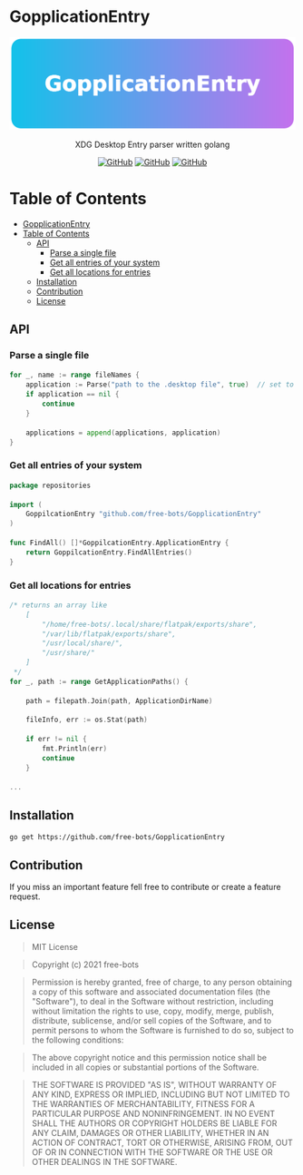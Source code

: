 # GopplicationEntry
![](./.README/header.png)

<p align="center">XDG Desktop Entry parser written golang</p>

<p align="center">
    <a href="https://github.com/free-bots/GopplicationEnty/releases" alt="GitHub release (latest by date)">
        <img alt="GitHub" src="https://img.shields.io/github/v/release/free-bots/GopplicationEnty?style=flat-square"></a>
    <a href="https://github.com/free-bots/GopplicationEnty/blob/master/LICENSE.md" alt="License">
        <img alt="GitHub" src="https://img.shields.io/github/license/free-bots/GopplicationEnty?style=flat-square"></a>
    <a href="https://github.com/free-bots/GopplicationEnty/graphs/contributors" alt="Contributors">
        <img alt="GitHub" src="https://img.shields.io/github/contributors/free-bots/GopplicationEnty?style=flat-square"></a>
</p>

# Table of Contents

- [GopplicationEntry](#gopplicationentry)
- [Table of Contents](#table-of-contents)
  - [API](#api)
    - [Parse a single file](#parse-a-single-file)
    - [Get all entries of your system](#get-all-entries-of-your-system)
    - [Get all locations for entries](#get-all-locations-for-entries)
  - [Installation](#installation)
  - [Contribution](#contribution)
  - [License](#license)

## API
### Parse a single file
```go
for _, name := range fileNames {
    application := Parse("path to the .desktop file", true)  // set to true if the field codes should be trimmed see: https://specifications.freedesktop.org/desktop-entry-spec/desktop-entry-spec-latest.html#exec-variables  
    if application == nil {
        continue
    }

    applications = append(applications, application)
}
```
### Get all entries of your system
```go
package repositories

import (
	GoppilcationEntry "github.com/free-bots/GopplicationEntry"
)

func FindAll() []*GoppilcationEntry.ApplicationEntry {
	return GoppilcationEntry.FindAllEntries()
}
```
### Get all locations for entries
```go
/* returns an array like 
    [
        "/home/free-bots/.local/share/flatpak/exports/share",
        "/var/lib/flatpak/exports/share",
        "/usr/local/share/",
        "/usr/share/"
    ]
 */
for _, path := range GetApplicationPaths() {

    path = filepath.Join(path, ApplicationDirName)

    fileInfo, err := os.Stat(path)

    if err != nil {
        fmt.Println(err)
        continue
    }

...
```

## Installation
```
go get https://github.com/free-bots/GopplicationEntry
```

## Contribution

If you miss an important feature fell free to contribute or create a feature request.


## License
> MIT License

> Copyright (c) 2021 free-bots

> Permission is hereby granted, free of charge, to any person obtaining a copy
of this software and associated documentation files (the "Software"), to deal
in the Software without restriction, including without limitation the rights
to use, copy, modify, merge, publish, distribute, sublicense, and/or sell
copies of the Software, and to permit persons to whom the Software is
furnished to do so, subject to the following conditions:

> The above copyright notice and this permission notice shall be included in all
copies or substantial portions of the Software.

> THE SOFTWARE IS PROVIDED "AS IS", WITHOUT WARRANTY OF ANY KIND, EXPRESS OR
IMPLIED, INCLUDING BUT NOT LIMITED TO THE WARRANTIES OF MERCHANTABILITY,
FITNESS FOR A PARTICULAR PURPOSE AND NONINFRINGEMENT. IN NO EVENT SHALL THE
AUTHORS OR COPYRIGHT HOLDERS BE LIABLE FOR ANY CLAIM, DAMAGES OR OTHER
LIABILITY, WHETHER IN AN ACTION OF CONTRACT, TORT OR OTHERWISE, ARISING FROM,
OUT OF OR IN CONNECTION WITH THE SOFTWARE OR THE USE OR OTHER DEALINGS IN THE
SOFTWARE.
